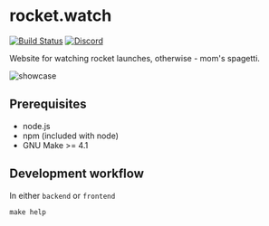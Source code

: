 # rocket.watch

[![Build Status](https://travis-ci.com/yasiupl/rocket.watch.svg?branch=master)](https://travis-ci.com/yasiupl/rocket.watch) [![Discord](https://img.shields.io/discord/150674920869724161)](https://discord.gg/PcJt3mg)

Website for watching rocket launches, otherwise - mom's spagetti.

![showcase](https://i.imgur.com/qJ6fE74.png)


## Prerequisites
- node.js
- npm (included with node)
- GNU Make >= 4.1

## Development workflow
In either `backend` or `frontend`
```
make help
```

